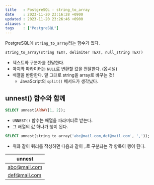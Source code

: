 ```yaml
---
title   : PostgreSQL - string_to_array  
date    : 2023-11-20 23:16:28 +0900
updated : 2023-11-20 23:26:46 +0900
aliases : 
tags    : ["PostgreSQL"]
---
```


PostgreSQL에 `string_to_array`라는 함수가 있다.

```sql
string_to_array(string TEXT, delimiter TEXT, null_string TEXT)
```
- 텍스트와 구분자를 전달한다. 
- 마지막 파라미터는 `NULL`로 변환할 값을 전달한다. (옵셔널)
- 배열을 반환한다. 말 그대로 string을 array로 바꾸는 것!
  - JavaScript의 `split()` 메서드가 생각났다.

## unnest() 함수와 함께

```sql
SELECT unnest(ARRAY[1, 2]);
```

- `UNNEST()` 함수는 배열을 파라미터로 받는다.
- 그 배열의 값 하나가 행이 된다.

```sql
SELECT unnest(string_to_array('abc@mail.com,def@mail.com', ','));
```

- 위와 같이 쿼리를 작성하면 다음과 같이 `,`로 구분되는 각 항목이 행이 된다.

| unnest       |
| ---          |
| abc@mail.com |
| def@mail.com |
